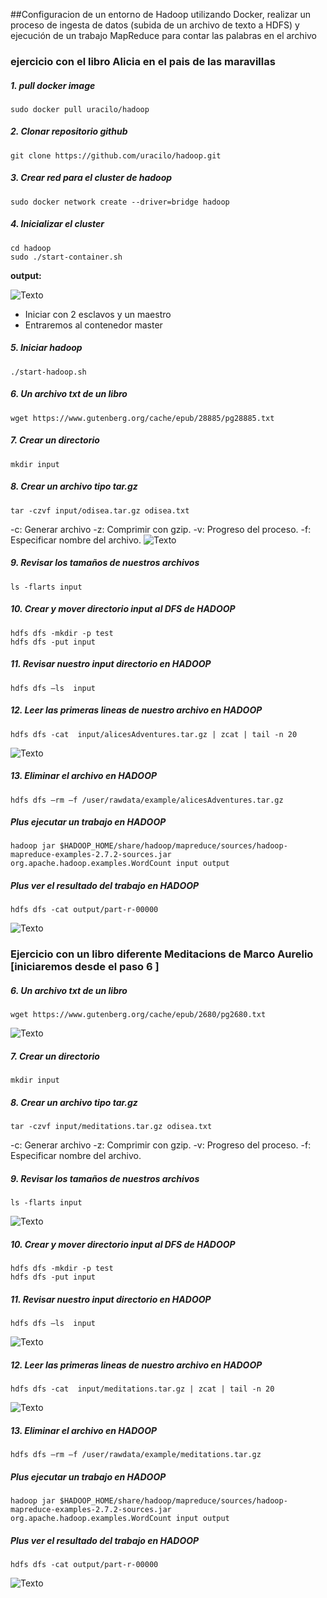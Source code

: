 ##Configuracion de  un entorno de Hadoop utilizando Docker,  realizar un proceso de ingesta de datos (subida de un archivo de texto a HDFS) y ejecución de un trabajo MapReduce para contar las palabras en el archivo
### ejercicio con el libro Alicia en el pais de las maravillas 
##### 1. pull docker image

```
sudo docker pull uracilo/hadoop
```

##### 2. Clonar repositorio github

```
git clone https://github.com/uracilo/hadoop.git
```

##### 3. Crear red para el cluster de hadoop

```
sudo docker network create --driver=bridge hadoop
```

##### 4. Inicializar el cluster

```
cd hadoop
sudo ./start-container.sh
```
**output:**

![Texto](hadoopLibroConteo/4.jpeg)


- Iniciar con 2  esclavos y un maestro
- Entraremos al contenedor master

##### 5. Iniciar hadoop

```
./start-hadoop.sh
```

##### 6. Un archivo txt de un libro

```
wget https://www.gutenberg.org/cache/epub/28885/pg28885.txt
```

##### 7. Crear un directorio

```
mkdir input
```

##### 8. Crear un archivo tipo tar.gz

```
tar -czvf input/odisea.tar.gz odisea.txt
```

-c: Generar archivo
-z: Comprimir con gzip.
-v: Progreso del proceso.
-f: Especificar nombre del archivo.
![Texto](hadoopLibroConteo/8.jpeg)


##### 9. Revisar los tamaños de nuestros archivos

```
ls -flarts input
```
##### 10. Crear y mover  directorio input al DFS de  HADOOP

```
hdfs dfs -mkdir -p test
hdfs dfs -put input
```

##### 11. Revisar nuestro input directorio en HADOOP

```
hdfs dfs –ls  input
```

##### 12. Leer las primeras lineas de nuestro archivo en HADOOP

```
hdfs dfs -cat  input/alicesAdventures.tar.gz | zcat | tail -n 20
```
![Texto](hadoopLibroConteo/12.jpeg)

##### 13. Eliminar el archivo en HADOOP

```
hdfs dfs –rm –f /user/rawdata/example/alicesAdventures.tar.gz
```

##### Plus ejecutar un trabajo en HADOOP

```
hadoop jar $HADOOP_HOME/share/hadoop/mapreduce/sources/hadoop-mapreduce-examples-2.7.2-sources.jar org.apache.hadoop.examples.WordCount input output
```

##### Plus ver el resultado del trabajo en HADOOP

```
hdfs dfs -cat output/part-r-00000
```
![Texto](hadoopLibroConteo/13.jpeg)

### Ejercicio con un libro diferente Meditacions de Marco Aurelio [iniciaremos desde el paso 6 ]


##### 6. Un archivo txt de un libro

```
wget https://www.gutenberg.org/cache/epub/2680/pg2680.txt
```
![Texto](hadoopLibroConteo/B6.jpeg)

##### 7. Crear un directorio

```
mkdir input
```

##### 8. Crear un archivo tipo tar.gz

```
tar -czvf input/meditations.tar.gz odisea.txt
```

-c: Generar archivo
-z: Comprimir con gzip.
-v: Progreso del proceso.
-f: Especificar nombre del archivo.


##### 9. Revisar los tamaños de nuestros archivos

```
ls -flarts input
```
![Texto](hadoopLibroConteo/B9.jpeg)
##### 10. Crear y mover  directorio input al DFS de  HADOOP

```
hdfs dfs -mkdir -p test
hdfs dfs -put input
```

##### 11. Revisar nuestro input directorio en HADOOP

```
hdfs dfs –ls  input
```
![Texto](hadoopLibroConteo/B11.jpeg)

##### 12. Leer las primeras lineas de nuestro archivo en HADOOP

```
hdfs dfs -cat  input/meditations.tar.gz | zcat | tail -n 20
```
![Texto](hadoopLibroConteo/B12.jpeg)

##### 13. Eliminar el archivo en HADOOP

```
hdfs dfs –rm –f /user/rawdata/example/meditations.tar.gz
```

##### Plus ejecutar un trabajo en HADOOP

```
hadoop jar $HADOOP_HOME/share/hadoop/mapreduce/sources/hadoop-mapreduce-examples-2.7.2-sources.jar org.apache.hadoop.examples.WordCount input output
```

##### Plus ver el resultado del trabajo en HADOOP

```
hdfs dfs -cat output/part-r-00000
```
![Texto](hadoopLibroConteo/B13.jpeg)
